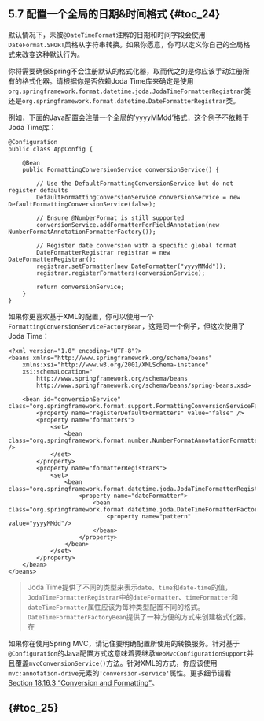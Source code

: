 ## 5.7 配置一个全局的日期&时间格式 {#toc_24}

默认情况下，未被`@DateTimeFormat`注解的日期和时间字段会使用`DateFormat.SHORT`风格从字符串转换。如果你愿意，你可以定义你自己的全局格式来改变这种默认行为。

你将需要确保Spring不会注册默认的格式化器，取而代之的是你应该手动注册所有的格式化器。请根据你是否依赖Joda Time库来确定是使用`org.springframework.format.datetime.joda.JodaTimeFormatterRegistrar`类还是`org.springframework.format.datetime.DateFormatterRegistrar`类。

例如，下面的Java配置会注册一个全局的’yyyyMMdd’格式，这个例子不依赖于Joda Time库：

```
@Configuration
public class AppConfig {

    @Bean
    public FormattingConversionService conversionService() {

        // Use the DefaultFormattingConversionService but do not register defaults
        DefaultFormattingConversionService conversionService = new DefaultFormattingConversionService(false);

        // Ensure @NumberFormat is still supported
        conversionService.addFormatterForFieldAnnotation(new NumberFormatAnnotationFormatterFactory());

        // Register date conversion with a specific global format
        DateFormatterRegistrar registrar = new DateFormatterRegistrar();
        registrar.setFormatter(new DateFormatter("yyyyMMdd"));
        registrar.registerFormatters(conversionService);

        return conversionService;
    }
}
```

如果你更喜欢基于XML的配置，你可以使用一个`FormattingConversionServiceFactoryBean`，这是同一个例子，但这次使用了Joda Time：

```
<?xml version="1.0" encoding="UTF-8"?>
<beans xmlns="http://www.springframework.org/schema/beans"
    xmlns:xsi="http://www.w3.org/2001/XMLSchema-instance"
    xsi:schemaLocation="
        http://www.springframework.org/schema/beans
        http://www.springframework.org/schema/beans/spring-beans.xsd>

    <bean id="conversionService" class="org.springframework.format.support.FormattingConversionServiceFactoryBean">
        <property name="registerDefaultFormatters" value="false" />
        <property name="formatters">
            <set>
                <bean class="org.springframework.format.number.NumberFormatAnnotationFormatterFactory" />
            </set>
        </property>
        <property name="formatterRegistrars">
            <set>
                <bean class="org.springframework.format.datetime.joda.JodaTimeFormatterRegistrar">
                    <property name="dateFormatter">
                        <bean class="org.springframework.format.datetime.joda.DateTimeFormatterFactoryBean">
                            <property name="pattern" value="yyyyMMdd"/>
                        </bean>
                    </property>
                </bean>
            </set>
        </property>
    </bean>
</beans>
```

> Joda Time提供了不同的类型来表示`date`、`time`和`date-time`的值，`JodaTimeFormatterRegistrar`中的`dateFormatter`、`timeFormatter`和`dateTimeFormatter`属性应该为每种类型配置不同的格式。`DateTimeFormatterFactoryBean`提供了一种方便的方式来创建格式化器。在

如果你在使用Spring MVC，请记住要明确配置所使用的转换服务。针对基于`@Configuration`的Java配置方式这意味着要继承`WebMvcConfigurationSupport`并且覆盖`mvcConversionService()`方法。针对XML的方式，你应该使用`mvc:annotation-drive`元素的`'conversion-service'`属性。更多细节请看[Section 18.16.3 “Conversion and Formatting”](http://docs.spring.io/spring/docs/5.0.0.M5/spring-framework-reference/html/mvc.html#mvc-config-conversion)。

##  {#toc_25}



